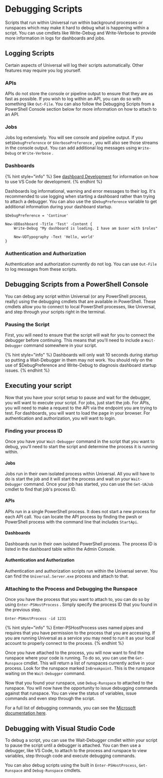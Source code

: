 # Debugging Scripts

Scripts that run within Universal run within background processes or runspaces which may make it hard to debug what is happening within a script. You can use cmdlets like Write-Debug and Write-Verbose to provide more information in logs for dashboards and jobs. 

## Logging Scripts

Certain aspects of Universal will log their scripts automatically. Other features may require you log yourself. 

### APIs

APIs do not store the console or pipeline output to ensure that they are as fast as possible. If you wish to log within an API, you can do so with something like `Out-File`. You can also follow the Debugging Scripts from a PowerShell Console section below for more information on how to attach to an API. 

### Jobs

Jobs log extensively. You will see console and pipeline output. If you set`$DebugPreference` or `$VerbosePreference` , you will also see those streams in the console output. You can add additional log messages using `Write-Debug` or `Write-Verbose` . 

### Dashboards

{% hint style="info" %}
See [dashboard Development](../dashboard/development.md) for information on how to use VS Code for development. 
{% endhint %}

Dashboards log informational, warning and error messages to their log. It's recommended to use logging when starting a dashboard rather than trying to attach a debugger. You can also use the `$DebugPreference` variable to get additional information during your dashboard startup. 

```text
$DebugPreference = 'Continue'

New-UDDashboard -Title 'Test' -Content {
    Write-Debug "My dashboard is loading. I have am $user with $roles"
    
    New-UDTypography -Text 'Hello, world'
}
```

### Authentication and Authorization

Authentication and authorization currently do not log. You can use `Out-File` to log messages from these scripts. 

## Debugging Scripts from a PowerShell Console

You can debug any script within Universal \(or any PowerShell process, really\) using the debugging cmdlets that are available in PowerShell. These cmdlets allow you to connect to local PowerShell processes, like Universal, and step through your scripts right in the terminal. 

### Pausing the Script

First, you will need to ensure that the script will wait for you to connect the debugger before continuing. This means that you'll need to include a `Wait-Debugger` command somewhere in your script. 

{% hint style="info" %}
Dashboards will only wait 10 seconds during startup so putting a Wait-Debugger in them may not work. You should rely on the use of $DebugPreference and Write-Debug to diagnosis dashboard startup issues.
{% endhint %}

## Executing your script

Now that you have your script setup to pause and wait for the debugger, you will want to execute your script. For jobs, just start the job. For APIs, you will need to make a request to the API via the endpoint you are trying to test. For dashboards, you will want to load the page in your browser. For authentication and authorization, you will want to login. 

### Finding your process ID 

Once you have your `Wait-Debugger` command in the script that you want to debug, you'll need to start the script and determine the process it is running within. 

#### Jobs 

Jobs run in their own isolated process within Universal. All you will have to do is start the job and it will start the process and wait on your `Wait-Debugger` command. Once your job has started, you can use the  `Get-UAJob` cmdlet to find that job's process ID.

#### APIs

APIs run in a single PowerShell process. It does not start a new process for each API call. You can locate the API process by finding the pwsh or PowerShell process with the command line that includes `StartApi`. 

#### Dashboards 

Dashboards run in their own isolated PowerShell process. The process ID is listed in the dashboard table within the Admin Console.

#### Authentication and Authorization

Authentication and authorization scripts run within the Universal server. You can find the `Universal.Server.exe` process and attach to that. 

### Attaching to the Process and Debugging the Runspace

Once you have the process that you want to attach to, you can do so by using `Enter-PSHostProcess` . Simply specify the process ID that you found in the previous step. 

```text
Enter-PSHostProcess -id 1231
```

{% hint style="info" %}
Enter-PSHostProcess uses named pipes and requires that you have permission to the process that you are accessing. If you are running Universal as a service you may need to run it as your local account to properly connect to the process.
{% endhint %}

Once you have attached to the process, you will now want to find the runspace where your code is running. To do so, you can use the `Get-Runspace` cmdlet. This will return a list of runspaces currently active in your process. Look for the runspace marked `InBreakpoint`. This is the runspace waiting on the `Wait-Debugger` command. 

Now that you found your runspace, use `Debug-Runspace` to attached to the runspace. You will now have the opportunity to issue debugging commands against that runspace. You can view the status of variables, issue commands and even step through the script. 

For a full list of debugging commands, you can see the [Microsoft documentation here](https://docs.microsoft.com/en-us/powershell/module/microsoft.powershell.core/about/about_debuggers?view=powershell-7#starting-and-stopping-the-debugger). 

## Debugging with Visual Studio Code 

To debug a script, you can use the Wait-Debugger cmdlet within your script to pause the script until a debugger is attached. You can then use a debugger, like VS Code, to attach to the process and runspace to view variables, step through code and execute debugging commands. 

You can also debug scripts using the built in `Enter-PSHostProcess`, `Get-Runspace` and `Debug-Runspace` cmdlets.

